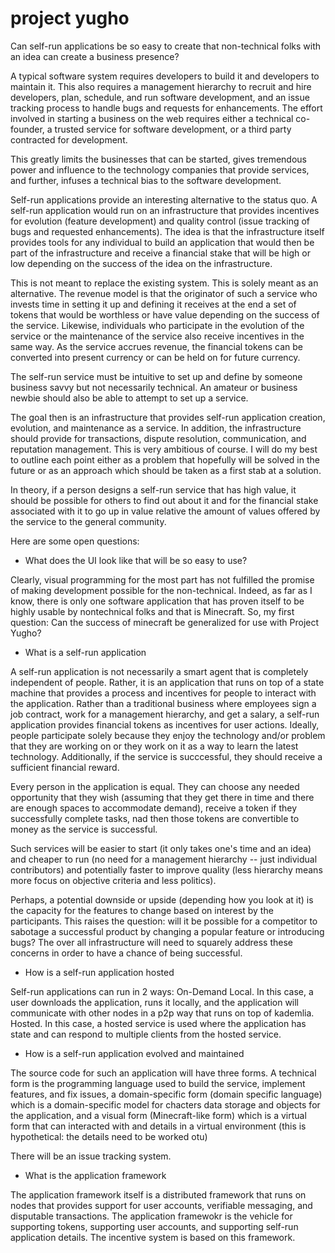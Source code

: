 # project yugho

Can self-run applications be so easy to create that non-technical folks with an idea can create a business presence?

A typical software system requires developers to build it and developers to maintain it.  This also requires a management hierarchy to recruit and hire developers, plan, schedule, and run software development, and an issue tracking process to handle bugs and requests for enhancements.  The effort involved in starting a business on the web requires either a technical co-founder, a trusted service for software development, or a third party contracted for development.

This greatly limits the businesses that can be started, gives tremendous power and influence to the technology companies that provide services, and further, infuses a technical bias to the software development.

Self-run applications provide an interesting alternative to the status quo.  A self-run application would run on an infrastructure that provides incentives for evolution (feature development) and quality control (issue tracking of bugs and requested enhancements).  The idea is that the infrastructure itself provides tools for any individual to build an application that would then be part of the infrastructure and receive a financial stake that will be high or low depending on the success of the idea on the infrastructure.

This is not meant to replace the existing system.  This is solely meant as an alternative.  The revenue model is that the originator of such a service who invests time in setting it up and defining it receives at the end a set of tokens that would be worthless or have value depending on the success of the service.  Likewise, individuals who participate in the evolution of the service or the maintenance of the service also receive incentives in the same way.  As the service accrues revenue, the financial tokens can be converted into present currency or can be held on for future currency.

The self-run service must be intuitive to set up and define by someone business savvy but not necessarily technical.  An amateur or business newbie should also be able to attempt to set up a service.  

The goal then is an infrastructure that provides self-run application creation, evolution, and maintenance as a service.  In addition, the infrastructure should provide for transactions, dispute resolution, communication, and reputation management.  This is very ambitious of course.  I will do my best to outline each point either as a problem that hopefully will be solved in the future or as an approach which should be taken as a first stab at a solution.

In theory, if a person designs a self-run service that has high value, it should be possible for others to find out about it and for the financial stake associated with it to go up in value relative the amount of values offered by the service to the general community.

Here are some open questions:

* What does the UI look like that will be so easy to use?

Clearly, visual programming for the most part has not fulfilled the promise of making development possible for the non-technical.  Indeed, as far as I know, there is only one software application that has proven itself to be highly usable by nontechnical folks and that is Minecraft.  So, my first question: Can the success of minecraft be generalized for use with Project Yugho?

* What is a self-run application

A self-run application is not necessarily a smart agent that is completely independent of people.  Rather, it is an application that runs on top of a state machine that provides a process and incentives for people to interact with the application.  Rather than a traditional business where employees sign a job contract, work for a management hierarchy, and get a salary, a self-run application provides financial tokens as incentives for user actions.  Ideally, people participate solely because they enjoy the technology and/or problem that they are working on or they work on it as a way to learn the latest technology.  Additionally, if the service is succcessful, they should receive a sufficient financial reward.  

Every person in the application is equal.  They can choose any needed opportunity that they wish (assuming that they get there in time and there are enough spaces to accommodate demand), receive a token if they successfully complete tasks, nad then those tokens are convertible to money as the service is successful.

Such services will be easier to start (it only takes one's time and an idea) and cheaper to run (no need for a management hierarchy -- just individual contributors) and potentially faster to improve quality (less hierarchy means more focus on objective criteria and less politics).  

Perhaps, a potential downside or upside (depending how you look at it) is the capacity for the features to change based on interest by the participants.  This raises the question: will it be possible for a competitor to sabotage a successful product by changing a popular feature or introducing bugs?  The over all infrastructure will need to squarely address these concerns in order to have a chance of being successful.

* How is a self-run application hosted

Self-run applications can run in 2 ways:  On-Demand Local.  In this case, a user downloads the application, runs it locally, and the application will communicate with other nodes in a p2p way that runs on top of kademlia.  Hosted.  In this case, a hosted service is used where the application has state and can respond to multiple clients from the hosted service.

* How is a self-run application evolved and maintained

The source code for such an application will have three forms.  A technical form is the programming language used to build the service, implement features, and fix issues, a domain-specific form (domain specific language) which is a domain-specific model for chacters data storage and objects for the application, and a visual form (Minecraft-like form) which is a virtual form that can interacted with and details in a virtual environment (this is hypothetical:  the details need to be worked otu)

There will be an issue tracking system.

* What is the application framework

The application framework itself is a distributed framework that runs on nodes that provides support for user accounts, verifiable messaging, and disputable transactions.  The application framewokr is the vehicle for supporting tokens, supporting user accounts, and supporting self-run application details.  The incentive system is based on this framework.  





